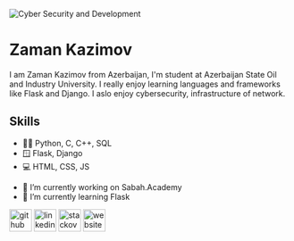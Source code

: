 ![Cyber Security and Development](https://media-exp1.licdn.com/dms/image/C4E16AQGvpPmjXRH3Zg/profile-displaybackgroundimage-shrink_350_1400/0/1661651951614?e=1674691200&v=beta&t=1Liap8xFDVryj31SFH3z0k9vu_jFc4x1m7m1io-cY7E)

# Zaman Kazimov
I am Zaman Kazimov from Azerbaijan, I'm student at Azerbaijan State Oil and Industry University. I really enjoy learning languages and frameworks like Flask and Django. I aslo enjoy cybersecurity, infrastructure of network.

## Skills
* 🧑‍💻 Python, C, C++, SQL
* 🪟 Flask, Django
* 💻 HTML, CSS, JS



- 🔭 I’m currently working on Sabah.Academy 
- 🌱 I’m currently learning Flask 


[<img src='https://cdn.jsdelivr.net/npm/simple-icons@3.0.1/icons/github.svg' alt='github' height='40'>](https://github.com/https://github.com/kazimovzaman2)  [<img src='https://cdn.jsdelivr.net/npm/simple-icons@3.0.1/icons/linkedin.svg' alt='linkedin' height='40'>](https://www.linkedin.com/in/https://www.linkedin.com/in/zaman-kazimov-b4a627238//)  [<img src='https://cdn.jsdelivr.net/npm/simple-icons@3.0.1/icons/stackoverflow.svg' alt='stackoverflow' height='40'>](https://stackoverflow.com/users/https://stackoverflow.com/users/20479187/zaman-kazimov)  [<img src='https://cdn.jsdelivr.net/npm/simple-icons@3.0.1/icons/icloud.svg' alt='website' height='40'>](https://kazimovzaman2.github.io/resume/)  

